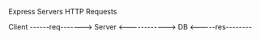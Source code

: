 Express Servers
HTTP Requests

Client ------req-------> Server <------------> DB
       <-----res--------
